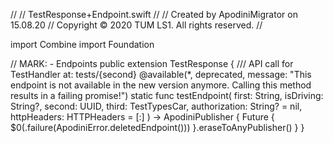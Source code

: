 //
//  TestResponse+Endpoint.swift
//
//  Created by ApodiniMigrator on 15.08.20
//  Copyright © 2020 TUM LS1. All rights reserved.
//

import Combine
import Foundation

// MARK: - Endpoints
public extension TestResponse {
    /// API call for TestHandler at: tests/{second}
    @available(*, deprecated, message: "This endpoint is not available in the new version anymore. Calling this method results in a failing promise!")
    static func testEndpoint(
        first: String,
        isDriving: String?,
        second: UUID,
        third: TestTypesCar,
        authorization: String? = nil,
        httpHeaders: HTTPHeaders = [:]
    ) -> ApodiniPublisher<TestResponse> {
        Future { $0(.failure(ApodiniError.deletedEndpoint())) }.eraseToAnyPublisher()
    }
}
